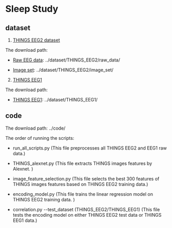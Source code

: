 # Sleep Study

## dataset

1. [THINGS EEG2 dataset](https://www.sciencedirect.com/science/article/pii/S1053811922008758?via%3Dihub)

The download path:
   
* [Raw EEG data](https://osf.io/crxs4/): ../dataset/THINGS_EEG2/raw_data/

* [Image set](https://osf.io/y63gw/): ../dataset/THINGS_EEG2/image_set/

2. [THINGS EEG1](https://www.nature.com/articles/s41597-021-01102-7) 

The download path:

* [THINGS EEG1](https://openneuro.org/datasets/ds003825/versions/1.2.0): ../dataset/THINGS_EEG1/

## code

The download path: ../code/

The order of running the scripts: 

* run_all_scripts.py (This file preprocesses all THINGS EEG2 and EEG1 raw data.)

* THINGS_alexnet.py (This file extracts THINGS images features by Alexnet. )

* image_feature_selection.py (This file selects the best 300 features of THINGS images features based on THINGS EEG2 training data.)

* encoding_model.py (This file trains the linear regression model on THINGS EEG2 training data. )

* correlation.py --test_dataset (THINGS_EEG2/THINGS_EEG1) (This file tests the encoding model on either THINGS EEG2 test data or THINGS EEG1 data.)